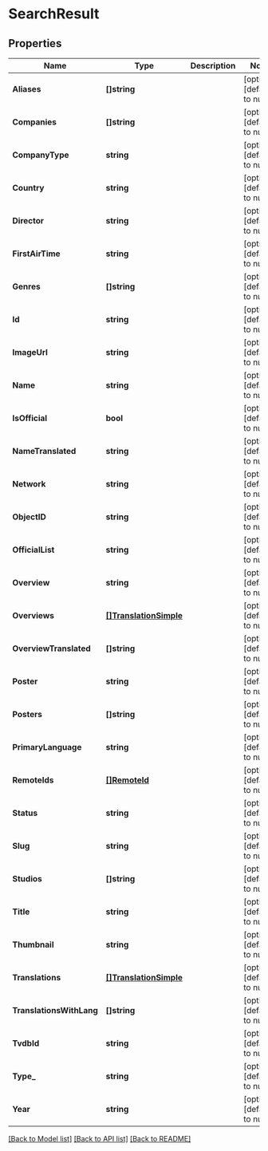 # SearchResult

## Properties
Name | Type | Description | Notes
------------ | ------------- | ------------- | -------------
**Aliases** | **[]string** |  | [optional] [default to null]
**Companies** | **[]string** |  | [optional] [default to null]
**CompanyType** | **string** |  | [optional] [default to null]
**Country** | **string** |  | [optional] [default to null]
**Director** | **string** |  | [optional] [default to null]
**FirstAirTime** | **string** |  | [optional] [default to null]
**Genres** | **[]string** |  | [optional] [default to null]
**Id** | **string** |  | [optional] [default to null]
**ImageUrl** | **string** |  | [optional] [default to null]
**Name** | **string** |  | [optional] [default to null]
**IsOfficial** | **bool** |  | [optional] [default to null]
**NameTranslated** | **string** |  | [optional] [default to null]
**Network** | **string** |  | [optional] [default to null]
**ObjectID** | **string** |  | [optional] [default to null]
**OfficialList** | **string** |  | [optional] [default to null]
**Overview** | **string** |  | [optional] [default to null]
**Overviews** | [**[]TranslationSimple**](TranslationSimple.md) |  | [optional] [default to null]
**OverviewTranslated** | **[]string** |  | [optional] [default to null]
**Poster** | **string** |  | [optional] [default to null]
**Posters** | **[]string** |  | [optional] [default to null]
**PrimaryLanguage** | **string** |  | [optional] [default to null]
**RemoteIds** | [**[]RemoteId**](RemoteID.md) |  | [optional] [default to null]
**Status** | **string** |  | [optional] [default to null]
**Slug** | **string** |  | [optional] [default to null]
**Studios** | **[]string** |  | [optional] [default to null]
**Title** | **string** |  | [optional] [default to null]
**Thumbnail** | **string** |  | [optional] [default to null]
**Translations** | [**[]TranslationSimple**](TranslationSimple.md) |  | [optional] [default to null]
**TranslationsWithLang** | **[]string** |  | [optional] [default to null]
**TvdbId** | **string** |  | [optional] [default to null]
**Type_** | **string** |  | [optional] [default to null]
**Year** | **string** |  | [optional] [default to null]

[[Back to Model list]](../README.md#documentation-for-models) [[Back to API list]](../README.md#documentation-for-api-endpoints) [[Back to README]](../README.md)

